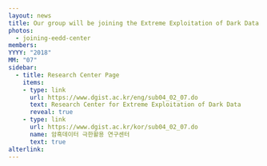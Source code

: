 ```yaml
---
layout: news
title: Our group will be joining the Extreme Exploitation of Dark Data Research Center (Engineering Research Center (ERC) funded by NRF).
photos:
  - joining-eedd-center
members:
YYYY: "2018"
MM: "07"
sidebar:
  - title: Research Center Page
    items:
    - type: link
      url: https://www.dgist.ac.kr/eng/sub04_02_07.do
      text: Research Center for Extreme Exploitation of Dark Data
      reveal: true
    - type: link
      url: https://www.dgist.ac.kr/kor/sub04_02_07.do
      name: 암흑데이터 극한활용 연구센터
      text: true
alterlink: 
---
```

